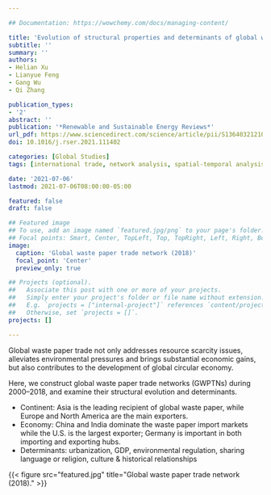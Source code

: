 ```yaml
---

## Documentation: https://wowchemy.com/docs/managing-content/

title: 'Evolution of structural properties and determinants of global waste paper trade network'
subtitle: ''
summary: ''
authors:
- Helian Xu
- Lianyue Feng
- Gang Wu
- Qi Zhang

publication_types: 
- '2'
abstract: ''
publication: '*Renewable and Sustainable Energy Reviews*'
url_pdf: https://www.sciencedirect.com/science/article/pii/S1364032121006870
doi: 10.1016/j.rser.2021.111402

categories: [Global Studies]
tags: [international trade, network analysis, spatial-temporal analysis]

date: '2021-07-06'
lastmod: 2021-07-06T08:00:00-05:00

featured: false
draft: false

## Featured image
## To use, add an image named `featured.jpg/png` to your page's folder.
## Focal points: Smart, Center, TopLeft, Top, TopRight, Left, Right, BottomLeft, Bottom, BottomRight.
image:
  caption: 'Global waste paper trade network (2018)'
  focal_point: 'Center'
  preview_only: true

## Projects (optional).
##   Associate this post with one or more of your projects.
##   Simply enter your project's folder or file name without extension.
##   E.g. `projects = ["internal-project"]` references `content/project/deep-learning/index.md`.
##   Otherwise, set `projects = []`.
projects: []

---
```


Global waste paper trade not only addresses resource scarcity issues, alleviates environmental pressures and brings substantial economic gains, but also contributes to the development of global circular economy. 
<br>

Here, we construct global waste paper trade networks (GWPTNs) during 2000–2018, and examine their structural evolution and determinants.
- Continent: Asia is the leading recipient of global waste paper, while Europe and North America are the main exporters.
- Economy: China and India dominate the waste paper import markets while the U.S. is the largest exporter; Germany is important in both importing and exporting hubs.
- Determinants: urbanization, GDP, environmental regulation, sharing language or religion, culture & historical relationships

{{< figure src="featured.jpg" title="Global waste paper trade network (2018)." >}}


